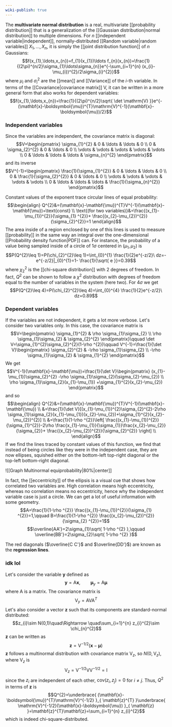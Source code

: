 ```yaml
---
wiki-publish: true
---
```

The **multivariate normal distribution** is a real, multivariate [[probability distribution]] that is a generalization of the [[Gaussian distribution|normal distribution]] to multiple dimensions. For $n$ [[independent variable|independent]], normally-distributed [[Random variable|random variables]] $X_{1},\ldots,X_{n}$, it is simply the [[joint distribution function]] of $n$ Gaussians:
$$f(x_{1},\ldots,x_{n})=f_{1}(x_{1})\ldots f_{n}(x_{n})=\frac{1}{(2\pi)^{n/2}\sigma_{1}\ldots\sigma_{n}}e^{-\sum_{i=1}^{n} (x_{i}-\mu_{i})^{2}/2\sigma_{i}^{2}}$$
where $\mu_{i}$ and $\sigma_{i}^{2}$ are the [[mean]] and [[Variance]] of the $i$-th variable. In terms of the [[Covariance|covariance matrix]] $\mathrm{V}$, it can be written in a more general form that also works for dependent variables:
$$f(x_{1},\ldots,x_{n})=\frac{1}{(2\pi)^{n/2}\sqrt{ \det \mathrm{V} }}e^{-(\mathbf{x}-\boldsymbol{\mu})^{T}\mathrm{V}^{-1}(\mathbf{x}-\boldsymbol{\mu})/2}$$
### Independent variables
Since the variables are independent, the covariance matrix is diagonal:
$$V=\begin{pmatrix}
\sigma_{1}^{2} & 0 & \ldots & \ldots &  0 \\
0 & \sigma_{2}^{2} & 0 & \ldots & 0 \\
\vdots & \vdots & \vdots & \vdots & \vdots \\
0 & \ldots & \ldots & \ldots & \sigma_{n}^{2}
\end{pmatrix}$$
and its inverse
$$V^{-1}=\begin{pmatrix}
\frac{1}{\sigma_{1}^{2}} & 0 & \ldots & \ldots &  0 \\
0 & \frac{1}{\sigma_{2}^{2}} & 0 & \ldots & 0 \\
\vdots & \vdots & \vdots & \vdots & \vdots \\
0 & \ldots & \ldots & \ldots & \frac{1}{\sigma_{n}^{2}}
\end{pmatrix}$$

Constant values of the exponent trace circular lines of equal probability:
$$\begin{align}
Q^{2}&=(\mathbf{x}-\mathbf{\mu})^{T}V^{-1}(\mathbf{x}-\mathbf{\mu})=\text{const} \\
\text{(for two variables)}&=\frac{(x_{1}-\mu_{1})^{2}}{\sigma_{1} ^{2}}+ \frac{(x_{2}-\mu_{2})^{2}}{\sigma_{2}^{2}}=1
\end{align}$$
The area inside of a region enclosed by one of this lines is used to measure [[probability]] in the same way an integral over the one-dimensional [[Probability density function|PDF]] can. For instance, the probability of a value being sampled inside of a circle of $1\sigma$ centered in $(\mu_{1},\mu_{2})$ is
$$P(Q^{2}\leq 1)=P(\chi_{2}^{2}\leq 1)=\int_{0}^{1} \frac{1}{2}e^{-z/2}\ dz=-e^{-z/2}|_{0}^{1}=1- \frac{1}{\sqrt{ e }}=0.39$$
where $\chi_{2}^{2}$ is the [[chi-square distribution]] with 2 degrees of freedom. In fact, $Q^{2}$ can be shown to follow a $\chi ^{2}$ distribution with degrees of freedom equal to the number of variables in the system (here two). For $4\sigma$ we get
$$P(Q^{2}\leq 4)=P(\chi_{2}^{2}\leq 4)=\int_{0}^{4} \frac{1}{2}e^{-z/2}\ dz=0.89$$
### Dependent variables
If the variables are not independent, it gets a lot more verbose. Let's consider two variables only. In this case, the covariance matrix is
$$V=\begin{pmatrix}
\sigma_{1}^{2} & \rho \sigma_{1}\sigma_{2} \\
\rho \sigma_{1}\sigma_{2} & \sigma_{2}^{2}
\end{pmatrix}\qquad \det V=\sigma_{1}^{2}\sigma_{2}^{2}(1-\rho ^{2})\qquad V^{-1}=\frac{1}{\det V}\begin{pmatrix}
\sigma_{2}^{2} & -\rho \sigma_{1}\sigma_{2} \\
-\rho \sigma_{1}\sigma_{2} & \sigma_{1}^{2}
\end{pmatrix}$$
We get
$$V^{-1}(\mathbf{x}-\mathbf{\mu})=\frac{1}{\det V}\begin{pmatrix}
(x_{1}-\mu_{1})\sigma_{2}^{2} -\rho \sigma_{1}\sigma_{2}(\sigma_{2}-\mu_{2}) \\
\rho \sigma_{1}\sigma_{2}(x_{1}-\mu_{1}) +\sigma_{1}^{2}(x_{2}-\mu_{2})
\end{pmatrix}$$
and so
$$\begin{align}
Q^{2}&=(\mathbf{x}-\mathbf{\mu})^{T}V^{-1}(\mathbf{x}-\mathbf{\mu}) \\
&=\frac{1}{\det V}[(x_{1}-\mu_{1})^{2}\sigma_{2}^{2}-2\rho \sigma_{1}\sigma_{2}(x_{1}-\mu_{1})(x_{2}-\mu_{2})+\sigma_{1}^{2}(x_{2}-\mu_{2})^{2}] \\
&=\frac{1}{1-\rho ^{2}}\left[ \frac{(x_{1}-\mu_{1})^{2}}{\sigma_{1}^{2}}-2\rho \frac{x_{1}-\mu_{1}}{\sigma_{1}}\frac{x_{2}-\mu_{2}}{\sigma_{2}}+ \frac{(x_{2}-\mu_{2})^{2}}{\sigma_{2}^{2}} \right] \\
\end{align}$$
If we find the lines traced by constant values of this function, we find that instead of being circles like they were in the independent case, they are now ellipses, squished either on the bottom-left top-right diagonal or the top-left bottom-right diagonal.

![[Graph Multinormal equiprobability|80%|center]]

In fact, the [[eccentricity]] of the ellipsis is a visual cue that shows how correlated two variables are. High correlation means high eccentricity, whereas no correlation means no eccentricity, hence why the independent variable case is just a circle. We can get a lot of useful information with some geometry.
$$A=\frac{1}{1-\rho ^{2}} \frac{(x_{1}-\mu_{1})^{2}}{\sigma_{1} ^{2}}=1,\qquad B=\frac{1}{1-\rho ^{2}} \frac{(x_{2}-\mu_{2})^{2}}{\sigma_{2} ^{2}}=1$$
$$\overline{AA'}=2\sigma_{1}\sqrt{ 1-\rho ^{2} },\qquad \overline{BB'}=2\sigma_{2}\sqrt{ 1-\rho ^{2} }$$

The red diagonals ($\overline{C C'}$ and $\overline{DD'}$) are known as the **regression lines**.
### idk lol
Let's consider the variable $\mathbf{y}$ defined as
$$\mathbf{y}=\mathrm{A}\mathbf{x},\qquad \mathbf{\mu}_{y}=\mathrm{A}\boldsymbol{\mu}$$
where $\mathrm{A}$ is a matrix. The covariance matrix is
$$\mathrm{V}_{y}=\mathrm{A}\mathrm{V}\mathrm{A}^{T}$$
Let's also consider a vector $\mathbf{z}$ such that its components are standard-normal distributed:
$$z_{i}\sim N(0,1)\quad\Rightarrow \quad\sum_{i=1}^{n} z_{i}^{2}\sim \chi_{n}^{2}$$
$\mathbf{z}$ can be written as
$$\mathbf{z}=\mathrm{V}^{-1/2}(\mathbf{x}-\boldsymbol{\mu})$$
$\mathbf{z}$ follows a multinormal distribution with covariance matrix $\mathrm{V}_{z}$, so $N(0,\mathrm{V}_{z})$, where $\mathrm{V}_{z}$ is
$$\mathrm{V}_{z}=\mathrm{V}^{-1/2}\mathrm{V}\mathrm{V}^{-1/2}=\mathrm{I}$$
since the $z_{i}$ are independent of each other, $\text{cov}(z_{i},z_{j})=0$ for $i\neq j$. Thus, $Q^{2}$ in terms of $\mathbf{z}$ is
$$Q^{2}=\underbrace{ (\mathbf{x}-\boldsymbol{\mu})^{T}\mathrm{V}^{-1/2} }_{ \mathbf{z}^{T} }\underbrace{ \mathrm{V}^{-1/2}(\mathbf{x}-\boldsymbol{\mu}) }_{ \mathbf{z} }=\mathbf{z}^{T}\mathbf{z}=\sum_{i=1}^{n} z_{i}^{2}$$
which is indeed chi-square-distributed.